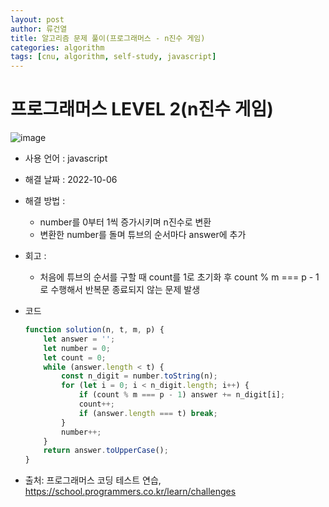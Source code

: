 ```yaml
---
layout: post
author: 류건열
title: 알고리즘 문제 풀이(프로그래머스 - n진수 게임)
categories: algorithm
tags: [cnu, algorithm, self-study, javascript]
---
```


# 프로그래머스 LEVEL 2(n진수 게임)

  ![image](https://user-images.githubusercontent.com/34560965/193583450-30a188c0-0357-4669-9de7-a77f325a0b43.png)

  - 사용 언어 : javascript

  - 해결 날짜 : 2022-10-06

  - 해결 방법 :
    - number를 0부터 1씩 증가시키며 n진수로 변환
    - 변환한 number를 돌며 튜브의 순서마다 answer에 추가

  - 회고 : 
    - 처음에 튜브의 순서를 구할 때 count를 1로 초기화 후 count % m === p - 1로 수행해서 반복문 종료되지 않는 문제 발생

  - 코드

    ```javascript
    function solution(n, t, m, p) {
        let answer = '';
        let number = 0;
        let count = 0;
        while (answer.length < t) {
            const n_digit = number.toString(n);
            for (let i = 0; i < n_digit.length; i++) {
                if (count % m === p - 1) answer += n_digit[i];
                count++;
                if (answer.length === t) break;
            }
            number++;
        }
        return answer.toUpperCase();
    }
    ```
    
  - 출처: 프로그래머스 코딩 테스트 연습, https://school.programmers.co.kr/learn/challenges
